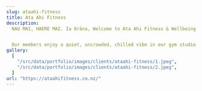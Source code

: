 ```yaml
---
slug: ataahi-fitness
title: Ata Ahi Fitness
description:
  NAU MAI, HAERE MAI. Ia Orāna, Welcome to Ata Ahi Fitness & Wellbeing


  Our members enjoy a quiet, uncrowded, chilled vibe in our gym studio with access to the complex's heated indoor lap pool (25m) and rooftop tennis court. You'll notice that our coaches genuinely care about our clients and never try to do the 'hard sell' on anyone. If we don't think we're the right fit for you, we'll suggest a gym that is.
gallery:
  [
    "/src/data/portfolio/images/clients/ataahi-fitness/1.jpeg",
    "/src/data/portfolio/images/clients/ataahi-fitness/2.jpeg",
  ]
url: "https://ataahifitness.co.nz/"
---
```

